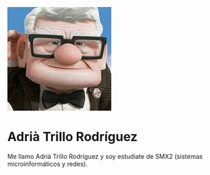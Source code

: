 ![Image](fotito.jpg) 
# Adrià Trillo Rodríguez
Me llamo Adrià Trillo Rodríguez y soy estudiate de SMX2 (sistemas microinformáticos y redes).
